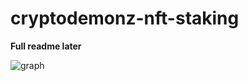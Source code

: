 # cryptodemonz-nft-staking

**Full readme later**

![graph](https://cdn.discordapp.com/attachments/883492061469368322/883642383038840852/Screenshot_2021-09-04_11-18-56.png)
